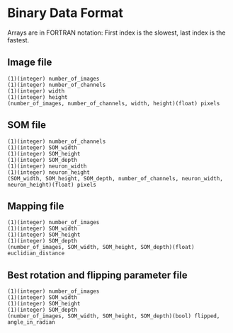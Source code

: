 # Binary Data Format

Arrays are in FORTRAN notation: First index is the slowest, last index is the fastest.

## Image file

    (1)(integer) number_of_images
    (1)(integer) number_of_channels
    (1)(integer) width
    (1)(integer) height
    (number_of_images, number_of_channels, width, height)(float) pixels

## SOM file

    (1)(integer) number_of_channels
    (1)(integer) SOM_width
    (1)(integer) SOM_height
    (1)(integer) SOM_depth
    (1)(integer) neuron_width
    (1)(integer) neuron_height
    (SOM_width, SOM_height, SOM_depth, number_of_channels, neuron_width, neuron_height)(float) pixels

## Mapping file

    (1)(integer) number_of_images
    (1)(integer) SOM_width
    (1)(integer) SOM_height
    (1)(integer) SOM_depth
    (number_of_images, SOM_width, SOM_height, SOM_depth)(float) euclidian_distance

## Best rotation and flipping parameter file

    (1)(integer) number_of_images
    (1)(integer) SOM_width
    (1)(integer) SOM_height
    (1)(integer) SOM_depth
    (number_of_images, SOM_width, SOM_height, SOM_depth)(bool) flipped, angle_in_radian
